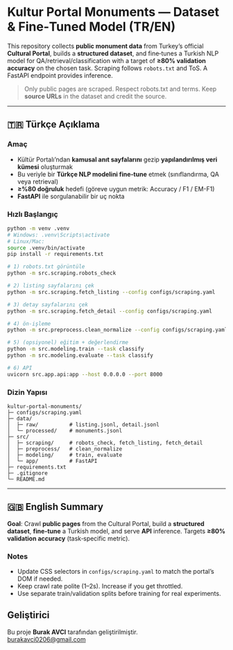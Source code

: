 # Kultur Portal Monuments — Dataset & Fine‑Tuned Model (TR/EN)

This repository collects **public monument data** from Turkey’s official **Cultural Portal**, builds a **structured dataset**, and fine‑tunes a Turkish NLP model for QA/retrieval/classification with a target of **≥80% validation accuracy** on the chosen task. Scraping follows `robots.txt` and ToS. A FastAPI endpoint provides inference.

>  Only public pages are scraped. Respect robots.txt and terms. Keep **source URLs** in the dataset and credit the source.

---

## 🇹🇷 Türkçe Açıklama

### Amaç
- Kültür Portalı’ndan **kamusal anıt sayfalarını** gezip **yapılandırılmış veri kümesi** oluşturmak
- Bu veriyle bir **Türkçe NLP modelini fine‑tune** etmek (sınıflandırma, QA veya retrieval)
- **≥%80 doğruluk** hedefi (göreve uygun metrik: Accuracy / F1 / EM-F1)
- **FastAPI** ile sorgulanabilir bir uç nokta

### Hızlı Başlangıç
```bash
python -m venv .venv
# Windows: .venv\Scripts\activate
# Linux/Mac:
source .venv/bin/activate
pip install -r requirements.txt

# 1) robots.txt görüntüle
python -m src.scraping.robots_check

# 2) listing sayfalarını çek
python -m src.scraping.fetch_listing --config configs/scraping.yaml

# 3) detay sayfalarını çek
python -m src.scraping.fetch_detail --config configs/scraping.yaml

# 4) ön‑işleme
python -m src.preprocess.clean_normalize --config configs/scraping.yaml

# 5) (opsiyonel) eğitim + değerlendirme
python -m src.modeling.train --task classify
python -m src.modeling.evaluate --task classify

# 6) API
uvicorn src.app.api:app --host 0.0.0.0 --port 8000
```

### Dizin Yapısı
```
kultur-portal-monuments/
├─ configs/scraping.yaml
├─ data/
│  ├─ raw/          # listing.jsonl, detail.jsonl
│  └─ processed/    # monuments.jsonl
├─ src/
│  ├─ scraping/     # robots_check, fetch_listing, fetch_detail
│  ├─ preprocess/   # clean_normalize
│  ├─ modeling/     # train, evaluate
│  └─ app/          # FastAPI
├─ requirements.txt
├─ .gitignore
└─ README.md
```

---

## 🇬🇧 English Summary

**Goal**: Crawl **public pages** from the Cultural Portal, build a **structured dataset**, **fine‑tune** a Turkish model, and serve **API** inference. Targets **≥80% validation accuracy** (task‑specific metric).

### Notes
- Update CSS selectors in `configs/scraping.yaml` to match the portal’s DOM if needed.
- Keep crawl rate polite (1–2s). Increase if you get throttled.
- Use separate train/validation splits before training for real experiments.


## Geliştirici
Bu proje **Burak AVCI** tarafından geliştirilmiştir.  
 burakavci0206@gmail.com

